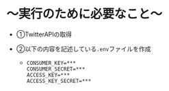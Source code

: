 # 〜実行のために必要なこと〜

- ①TwitterAPIの取得

- ②以下の内容を記述している`.env`ファイルを作成
  - ```
    CONSUMER_KEY=***
    CONSUMER_SECRET=***
    ACCESS_KEY=***
    ACCESS_KEY_SECRET=***
  ```
